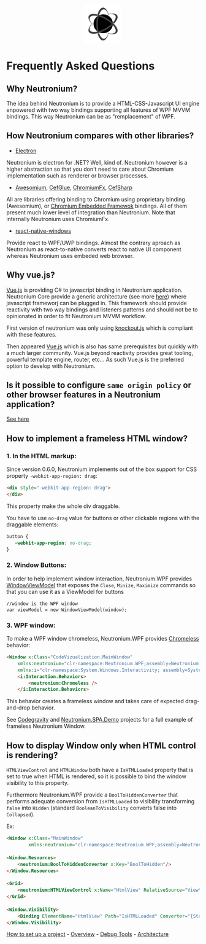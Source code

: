 <p align="center"><img <p align="center"><img width="100"src="../../Deploy/logo.png"></p>

# Frequently Asked Questions

## **Why Neutronium?**

The idea behind Neutronium is to provide a HTML-CSS-Javascript UI engine enpowered with two way bindings supporting all features of WPF MVVM bindings.
This way Neutronium can be as "remplacement" of WPF.


## **How Neutronium compares with other libraries?**

* [Electron](http://electron.atom.io/)

Neutronium is electron for .NET? Well, kind of. Neutronium however is a higher abstraction so that you don't need to care about Chromium implementation such as renderer or browser processes.

* [Awesomium](http://www.awesomium.com/), [CefGlue](http://xilium.bitbucket.org/cefglue/), [ChromiumFx](https://bitbucket.org/chromiumfx/chromiumfx), [CefSharp](https://github.com/cefsharp/CefSharp)

All are libraries offering binding to Chromium using proprietary binding (Awesomium), or [Chromium Embedded Framewok](https://en.wikipedia.org/wiki/Chromium_Embedded_Framework) bindings. All of them present much lower level of integration than Neutronium. Note that internally Neutronium uses ChromiumFx.


* [react-native-windows](https://github.com/Microsoft/react-native-windows)

Provide react to WPF/UWP bindings. Almost the contrary aproach as Neutronium as react-to-native converts react to native UI component whereas Neutronium uses embeded web browser.


## **Why vue.js?**

[Vue.js](http://vuejs.org/) is providing C# to javascript binding in Neutronium application. Neutronium Core provide a generic architecture (see more [here](.\Architecture.md)) where javascript frameworj can be plugged in. This framework should provide reactivity with two way bindings and listeners patterns and should not be to opinionated in order to fit Neutronium MVVM workflow.

First version of neutronium was only using [knockout.js](http://knockoutjs.com/) which is compliant with these features.

Then appeared [Vue.js](http://vuejs.org/) which is also has same prerequisites but quickly with a much larger community. Vue.js beyond reactivity provides great tooling, powerful template engine, router, etc... As such Vue.js is the preferred option to develop with Neutronium.


##  **Is it possible to configure `same origin policy` or other browser features in a Neutronium application?**

[See here](./Accessing_Chromium_API.md)


## **How to implement a frameless HTML window?**

### 1. In the HTML markup:

Since version 0.6.0, Neutronium implements out of the box support for CSS property `-webkit-app-region: drag`:

```HTML
<div style="-webkit-app-region: drag">
</div>
```

This property make the whole div draggable.

You have to use `no-drag` value for buttons or other clickable regions with the draggable elements:
```CSS
button {
   -webkit-app-region: no-drag;
}
```

### 2. Window Buttons:

In order to help implement window interaction, Neutronium.WPF provides [WindowViewModel](../../Neutronium.WPF/ViewModel/WindowViewModel.cs) that exposes the `Close`, `Minize`, `Maximize` commands so that you can use it as a ViewModel for buttons

```CSharp
//window is the WPF window
var viewModel = new WindowViewModel(window);
```

### 3. WPF window:

To make a WPF window chromeless, Neutronium.WPF provides [Chromeless](../../Neutronium.WPF/Windows/Chromeless.cs) behavior:

```HTML
<Window x:Class="CodeVizualization.MainWindow"
    xmlns:neutronium="clr-namespace:Neutronium.WPF;assembly=Neutronium.WPF"   
    xmlns:i="clr-namespace:System.Windows.Interactivity; assembly=System.Windows.Interactivity">
    <i:Interaction.Behaviors>
        <neutronium:Chromeless />
    </i:Interaction.Behaviors>
```

This behavior creates a frameless window and takes care of expected drag-and-drop behavior.

See [Codegravity](https://github.com/NeutroniumCore/codegravity) and [Neutronium.SPA.Demo](https://github.com/NeutroniumCore/Neutronium.SPA.Demo) projects for a full example of frameless Neutronium Window.

## **How to display Window only when HTML control is rendering?**

`HTMLViewControl` and `HTMLWindow` both have a `IsHTMLLoaded` property that is set to true when HTML is rendered, so it is possible to bind the window visibility to this property.

Furthermore Neutronium.WPF provide a `BoolToHiddenConverter` that performs adequate conversion from `IsHTMLLoaded` to visibility transforming `false` into `Hidden` (standard `BooleanToVisibility` converts false into `Collapsed`).

Ex:
```HTML
<Window x:Class="MainWindow"
        xmlns:neutronium="clr-namespace:Neutronium.WPF;assembly=Neutronium.WPF">

<Window.Resources>
    <neutronium:BoolToHiddenConverter x:Key="BoolToHidden"/>
</Window.Resources>
    
<Grid>
    <neutronium:HTMLViewControl x:Name="HtmlView" RelativeSource="View\index.html" />
</Grid>

<Window.Visibility>
    <Binding ElementName="HtmlView" Path="IsHTMLLoaded" Converter="{StaticResource BoolToHidden}"/>
</Window.Visibility>
```

[How to set up a project](./SetUp.md) - [Overview](./Overview.md) - [Debug Tools](./Tools.md) - [Architecture](./Architecture.md)


